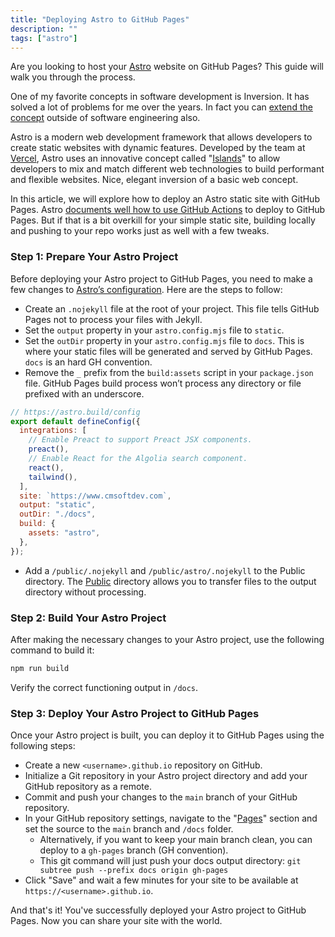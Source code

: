 ```yaml
---
title: "Deploying Astro to GitHub Pages"
description: ""
tags: ["astro"]
---
```


<!--- # Deploying Astro to GitHub Pages --->

Are you looking to host your [Astro](https://docs.astro.build/en/concepts/why-astro/) website on GitHub Pages? This guide will walk you through the process.

One of my favorite concepts in software development is Inversion. It has solved a lot of problems for me over the years. In fact you can [extend the concept](https://www.mayooshin.com/inversion-charlie-munger-billionaire-thinking) outside of software engineering also.

Astro is a modern web development framework that allows developers to create static websites with dynamic features. Developed by the team at [Vercel](https://vercel.com/), Astro uses an innovative concept called "[Islands](https://jasonformat.com/islands-architecture/)" to allow developers to mix and match different web technologies to build performant and flexible websites. Nice, elegant inversion of a basic web concept.

In this article, we will explore how to deploy an Astro static site with GitHub Pages. Astro [documents well how to use GitHub Actions](https://docs.astro.build/en/guides/deploy/github/) to deploy to GitHub Pages. But if that is a bit overkill for your simple static site, building locally and pushing to your repo works just as well with a few tweaks.

### Step 1: Prepare Your Astro Project

Before deploying your Astro project to GitHub Pages, you need to make a few changes to [Astro’s configuration](https://docs.astro.build/en/reference/configuration-reference/). Here are the steps to follow:

- Create an `.nojekyll` file at the root of your project. This file tells GitHub Pages not to process your files with Jekyll.
- Set the `output` property in your `astro.config.mjs` file to `static`.
- Set the `outDir` property in your `astro.config.mjs` file to `docs`. This is where your static files will be generated and served by GitHub Pages. `docs` is an hard GH convention.
- Remove the `_` prefix from the `build:assets` script in your `package.json` file. GitHub Pages build process won’t process any directory or file prefixed with an underscore.

```jsx
// https://astro.build/config
export default defineConfig({
  integrations: [
    // Enable Preact to support Preact JSX components.
    preact(),
    // Enable React for the Algolia search component.
    react(),
    tailwind(),
  ],
  site: `https://www.cmsoftdev.com`,
  output: "static",
  outDir: "./docs",
  build: {
    assets: "astro",
  },
});
```

- Add a `/public/.nojekyll` and `/public/astro/.nojekyll` to the Public directory. The [Public](https://docs.astro.build/en/core-concepts/project-structure/#public) directory allows you to transfer files to the output directory without processing.

### Step 2: Build Your Astro Project

After making the necessary changes to your Astro project, use the following command to build it:

```bash
npm run build
```

Verify the correct functioning output in `/docs`.

### Step 3: Deploy Your Astro Project to GitHub Pages

Once your Astro project is built, you can deploy it to GitHub Pages using the following steps:

- Create a new `<username>.github.io` repository on GitHub.
- Initialize a Git repository in your Astro project directory and add your GitHub repository as a remote.
- Commit and push your changes to the `main` branch of your GitHub repository.
- In your GitHub repository settings, navigate to the "[Pages](https://docs.github.com/en/pages/quickstart)" section and set the source to the `main` branch and `/docs` folder.
  - Alternatively, if you want to keep your main branch clean, you can deploy to a `gh-pages` branch (GH convention).
  - This git command will just push your docs output directory: `git subtree push --prefix docs origin gh-pages`
- Click "Save" and wait a few minutes for your site to be available at `https://<username>.github.io`.

And that's it! You've successfully deployed your Astro project to GitHub Pages. Now you can share your site with the world.
